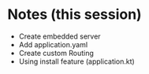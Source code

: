 # Notes (this session) 
- Create embedded server
- Add application.yaml
- Create custom Routing
- Using install feature (application.kt)
